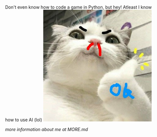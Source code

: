 Don't even know how to code a game in Python, but hey! Atleast I know how to use AI (lol)
![](./thumbsup_cat.jpg)

*more information about me at MORE.md*

<!---
hypersplash/HyperSplash is a ✨ special ✨ repository because its `README.md` (this file) appears on HyperSplash's GitHub profile.
He or you can click the Preview link to take a look at your changes.
--->
